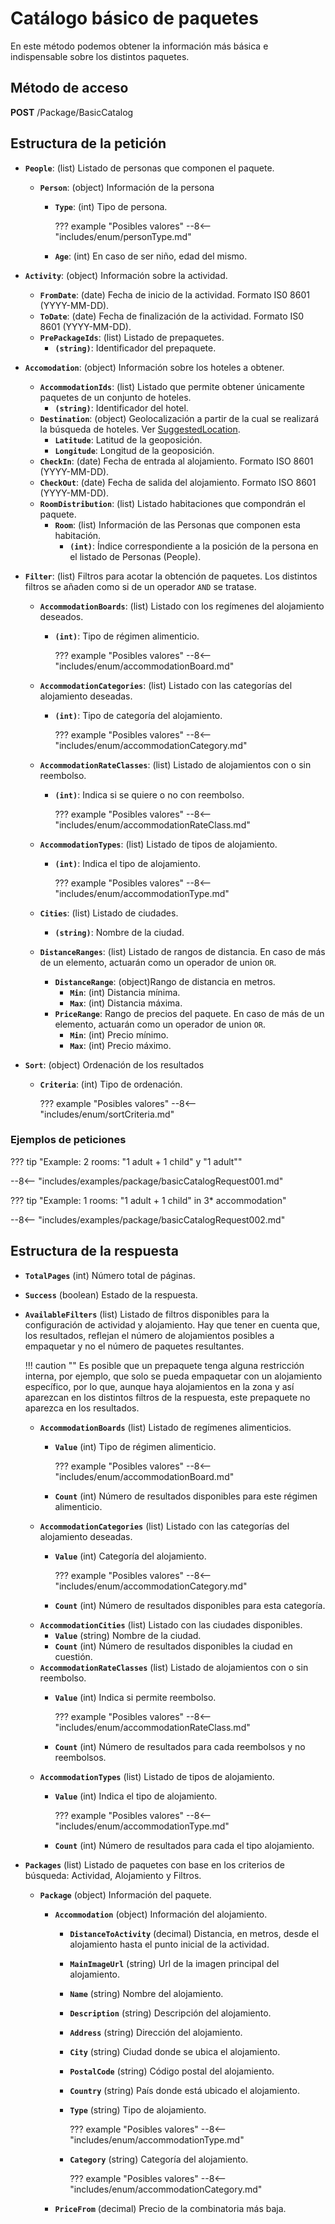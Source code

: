 # Catálogo básico de paquetes

En este método podemos obtener la información más básica e indispensable sobre los distintos paquetes.

## Método de acceso

**POST** /Package/BasicCatalog

## Estructura de la petición

- **``People``**: (list) Listado de personas que componen el paquete.
    - **``Person``**: (object) Información de la persona
        - **``Type``**: (int) Tipo de persona.

            ??? example "Posibles valores"
                --8<-- "includes/enum/personType.md"

        - **``Age``**: (int) En caso de ser niño, edad del mismo.

- **``Activity``**: (object) Información sobre la actividad.
    - **``FromDate``**: (date) Fecha de inicio de la actividad. Formato IS0 8601 (YYYY-MM-DD).
    - **``ToDate``**: (date) Fecha de finalización de la actividad. Formato IS0 8601 (YYYY-MM-DD).
    - **``PrePackageIds``**: (list) Listado de prepaquetes.
        - **``(string)``**: Identificador del prepaquete.

- **``Accomodation``**: (object) Información sobre los hoteles a obtener.
    - **``AccommodationIds``**: (list) Listado que permite obtener únicamente paquetes de un conjunto de hoteles.
        - **``(string)``**: Identificador del hotel.
    - **``Destination``**: (object) Geolocalización a partir de la cual se realizará la búsqueda de hoteles. Ver [SuggestedLocation](/experthubApiDocs/es/docs/package/prePackage/).
        - **``Latitude``**: Latitud de la geoposición.
        - **``Longitude``**: Longitud de la geoposición.
    - **``CheckIn``**: (date) Fecha de entrada al alojamiento. Formato ISO 8601 (YYYY-MM-DD).
    - **``CheckOut``**: (date) Fecha de salida del alojamiento. Formato ISO 8601 (YYYY-MM-DD).
    - **``RoomDistribution``**: (list) Listado habitaciones que compondrán el paquete.
        - **``Room``**: (list) Información de las Personas que componen esta habitación.
            - **``(int)``**: Índice correspondiente a la posición de la persona en el listado de Personas (People).
- **``Filter``**: (list) Filtros para acotar la obtención de paquetes. Los distintos filtros se añaden como si de un operador ``AND`` se tratase.
    - **``AccommodationBoards``**: (list) Listado con los regímenes del alojamiento deseados.
        - **``(int)``**: Tipo de régimen alimenticio.

            ??? example "Posibles valores"
                --8<-- "includes/enum/accommodationBoard.md"

    - **``AccommodationCategories``**: (list) Listado con las categorías del alojamiento deseadas.
        - **``(int)``**: Tipo de categoría del alojamiento.

            ??? example "Posibles valores"
                --8<-- "includes/enum/accommodationCategory.md"

    - **``AccommodationRateClasses``**: (list) Listado de alojamientos con o sin reembolso.
        - **``(int)``**: Indica si se quiere o no con reembolso.

            ??? example "Posibles valores"
                --8<-- "includes/enum/accommodationRateClass.md"

    - **``AccommodationTypes``**: (list) Listado de tipos de alojamiento.
        - **``(int)``**: Indica el tipo de alojamiento.
          
            ??? example "Posibles valores"
                --8<-- "includes/enum/accommodationType.md"

    - **``Cities``**: (list) Listado de ciudades.
        - **``(string)``**: Nombre de la ciudad.
    - **``DistanceRanges``**: (list) Listado de rangos de distancia. En caso de más de un elemento, actuarán como un operador de union ``OR``.
        - **``DistanceRange``**: (object)Rango de distancia en metros.
            - **``Min``**: (int) Distancia mínima.
            - **``Max``**: (int) Distancia máxima.
        - **``PriceRange``**: Rango de precios del paquete. En caso de más de un elemento, actuarán como un operador de union ``OR``.
            - **``Min``**: (int) Precio mínimo.
            - **``Max``**: (int) Precio máximo.
- **``Sort``**: (object) Ordenación de los resultados
    - **``Criteria``**: (int) Tipo de ordenación.

        ??? example "Posibles valores"
            --8<-- "includes/enum/sortCriteria.md"

### Ejemplos de peticiones

??? tip "Example: 2 rooms: "1 adult + 1 child" y "1 adult""

--8<-- "includes/examples/package/basicCatalogRequest001.md"

??? tip "Example: 1 rooms: "1 adult + 1 child" in 3* accommodation"

--8<-- "includes/examples/package/basicCatalogRequest002.md"

## Estructura de la respuesta

- **``TotalPages``** (int) Número total de páginas.
- **``Success``** (boolean) Estado de la respuesta.
- **``AvailableFilters``** (list) Listado de filtros disponibles para la configuración de actividad y alojamiento. Hay que tener en cuenta que, los resultados, reflejan el número de alojamientos posibles a empaquetar y no el número de paquetes resultantes.

    !!! caution ""
        Es posible que un prepaquete tenga alguna restricción interna, por ejemplo, que solo se pueda empaquetar con un alojamiento específico, por lo que, aunque haya alojamientos en la zona y así aparezcan en los distintos filtros de la respuesta, este prepaquete no aparezca en los resultados. 


    - **``AccommodationBoards``** (list) Listado de regímenes alimenticios.
        - **``Value``** (int) Tipo de régimen alimenticio.

            ??? example "Posibles valores"
                --8<-- "includes/enum/accommodationBoard.md"

        - **``Count``** (int) Número de resultados disponibles para este régimen alimenticio.
    - **``AccommodationCategories``** (list) Listado con las categorías del alojamiento deseadas.
        - **``Value``** (int) Categoría del alojamiento.

            ??? example "Posibles valores"
                --8<-- "includes/enum/accommodationCategory.md"

        - **``Count``** (int) Número de resultados disponibles para esta categoría.
    - **``AccommodationCities``** (list) Listado con las ciudades disponibles.
        - **``Value``** (string) Nombre de la ciudad.
        - **``Count``** (int) Número de resultados disponibles la ciudad en cuestión.
    - **``AccommodationRateClasses``** (list) Listado de alojamientos con o sin reembolso.
        - **``Value``** (int) Indica si permite reembolso.

            ??? example "Posibles valores"
                --8<-- "includes/enum/accommodationRateClass.md"

        - **``Count``** (int) Número de resultados para cada reembolsos y no reembolsos.
    - **``AccommodationTypes``**  (list) Listado de tipos de alojamiento.
        - **``Value``**  (int) Indica el tipo de alojamiento.

            ??? example "Posibles valores"
                --8<-- "includes/enum/accommodationType.md"

        - **``Count``** (int) Número de resultados para cada el tipo alojamiento.
- **``Packages``** (list) Listado de paquetes con base en los criterios de búsqueda: Actividad, Alojamiento y Filtros.
    - **``Package``** (object) Información del paquete.
        - **``Accommodation``** (object) Información del alojamiento.
            - **``DistanceToActivity``** (decimal) Distancia, en metros, desde el alojamiento hasta el punto inicial de la actividad.
            - **``MainImageUrl``** (string) Url de la imagen principal del alojamiento.
            - **``Name``** (string) Nombre del alojamiento.
            - **``Description``** (string) Descripción del alojamiento.
            - **``Address``** (string) Dirección del alojamiento.
            - **``City``** (string) Ciudad donde se ubica el alojamiento.
            - **``PostalCode``** (string) Código postal del alojamiento.
            - **``Country``** (string) País donde está ubicado el alojamiento.
            - **``Type``** (string) Tipo de alojamiento.

                ??? example "Posibles valores"
                    --8<-- "includes/enum/accommodationType.md"

            - **``Category``** (string) Categoría del alojamiento.

                ??? example "Posibles valores"
                    --8<-- "includes/enum/accommodationCategory.md"

        - **``PriceFrom``** (decimal) Precio de la combinatoria más baja.

